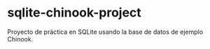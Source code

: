 # sqlite-chinook-project
Proyecto de práctica en SQLite usando la base de datos de ejemplo Chinook.
